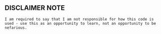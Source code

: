 ## DISCLAIMER NOTE

```I am required to say that I am not responsible for how this code is used - use this as an opportunity to learn, not an opportunity to be nefarious.```